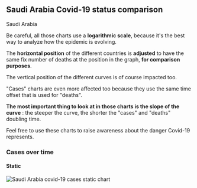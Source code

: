 ## Saudi Arabia Covid-19 status comparison 

Saudi Arabia



Be careful, all those charts use a **logarithmic scale**, because it's the best way to analyze how the epidemic is evolving.
 
The **horizontal position** of the different countries is **adjusted** to have the same fix number of deaths at the position in the graph, **for comparison purposes**.

The vertical position of the different curves is of course impacted too.

"Cases" charts are even more affected too because they use the same time offset that is used for "deaths".

**The most important thing to look at in those charts is the slope of the curve** : the steeper the curve, the shorter the "cases" and "deaths" doubling time.

Feel free to use these charts to raise awareness about the danger Covid-19 represents. 


 
### Cases over time
 
#### Static
![Saudi Arabia covid-19 cases static chart](https://raw.githubusercontent.com/madlag/coronavirus_study/master/notebooks/graphs/2020-03-22/countries/Saudi_Arabia/2020-03-22_Saudi_Arabia_cases.png "Saudi Arabia covid-19 cases static chart")   

